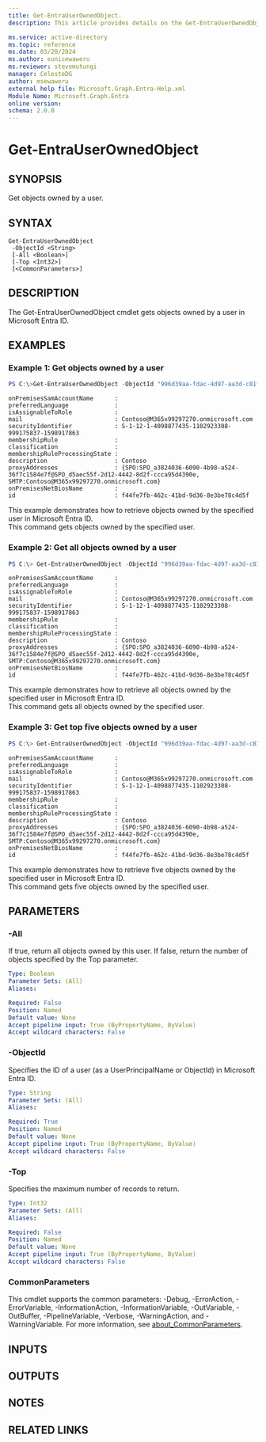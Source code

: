 ```yaml
---
title: Get-EntraUserOwnedObject.
description: This article provides details on the Get-EntraUserOwnedObject command.

ms.service: active-directory
ms.topic: reference
ms.date: 03/20/2024
ms.author: eunicewaweru
ms.reviewer: stevemutungi
manager: CelesteDG
author: msewaweru
external help file: Microsoft.Graph.Entra-Help.xml
Module Name: Microsoft.Graph.Entra
online version:
schema: 2.0.0
---
```


# Get-EntraUserOwnedObject

## SYNOPSIS
Get objects owned by a user.

## SYNTAX

```
Get-EntraUserOwnedObject 
 -ObjectId <String> 
 [-All <Boolean>] 
 [-Top <Int32>] 
 [<CommonParameters>]
```

## DESCRIPTION
The Get-EntraUserOwnedObject cmdlet gets objects owned by a user in Microsoft Entra ID.

## EXAMPLES

### Example 1: Get objects owned by a user
```powershell
PS C:\>Get-EntraUserOwnedObject -ObjectId "996d39aa-fdac-4d97-aa3d-c81fb47362ac"
```
```output
onPremisesSamAccountName      :
preferredLanguage             :
isAssignableToRole            :
mail                          : Contoso@M365x99297270.onmicrosoft.com
securityIdentifier            : S-1-12-1-4098877435-1102923308-999175837-1598917863
membershipRule                :
classification                :
membershipRuleProcessingState :
description                   : Contoso
proxyAddresses                : {SPO:SPO_a3824036-6090-4b98-a524-36f7c1584e7f@SPO_d5aec55f-2d12-4442-8d2f-ccca95d4390e, SMTP:Contoso@M365x99297270.onmicrosoft.com}
onPremisesNetBiosName         :
id                            : f44fe7fb-462c-41bd-9d36-8e3be78c4d5f
```

This example demonstrates how to retrieve objects owned by the specified user in Microsoft Entra ID.  
This command gets objects owned by the specified user.

### Example 2: Get all objects owned by a user
```powershell
PS C:\> Get-EntraUserOwnedObject -ObjectId "996d39aa-fdac-4d97-aa3d-c81fb47362ac" -All $true
```
```output
onPremisesSamAccountName      :
preferredLanguage             :
isAssignableToRole            :
mail                          : Contoso@M365x99297270.onmicrosoft.com
securityIdentifier            : S-1-12-1-4098877435-1102923308-999175837-1598917863
membershipRule                :
classification                :
membershipRuleProcessingState :
description                   : Contoso
proxyAddresses                : {SPO:SPO_a3824036-6090-4b98-a524-36f7c1584e7f@SPO_d5aec55f-2d12-4442-8d2f-ccca95d4390e, SMTP:Contoso@M365x99297270.onmicrosoft.com}
onPremisesNetBiosName         :
id                            : f44fe7fb-462c-41bd-9d36-8e3be78c4d5f
```

This example demonstrates how to retrieve all objects owned by the specified user in Microsoft Entra ID.  
This command gets all objects owned by the specified user.

### Example 3: Get top five objects owned by a user
```powershell
PS C:\> Get-EntraUserOwnedObject -ObjectId "996d39aa-fdac-4d97-aa3d-c81fb47362ac" -Top 5
```
```output
onPremisesSamAccountName      :
preferredLanguage             :
isAssignableToRole            :
mail                          : Contoso@M365x99297270.onmicrosoft.com
securityIdentifier            : S-1-12-1-4098877435-1102923308-999175837-1598917863
membershipRule                :
classification                :
membershipRuleProcessingState :
description                   : Contoso
proxyAddresses                : {SPO:SPO_a3824036-6090-4b98-a524-36f7c1584e7f@SPO_d5aec55f-2d12-4442-8d2f-ccca95d4390e, SMTP:Contoso@M365x99297270.onmicrosoft.com}
onPremisesNetBiosName         :
id                            : f44fe7fb-462c-41bd-9d36-8e3be78c4d5f
```

This example demonstrates how to retrieve five objects owned by the specified user in Microsoft Entra ID.  
This command gets five objects owned by the specified user.

## PARAMETERS

### -All
If true, return all objects owned by this user.
If false, return the number of objects specified by the Top parameter.

```yaml
Type: Boolean
Parameter Sets: (All)
Aliases:

Required: False
Position: Named
Default value: None
Accept pipeline input: True (ByPropertyName, ByValue)
Accept wildcard characters: False
```

### -ObjectId
Specifies the ID of a user (as a UserPrincipalName or ObjectId) in Microsoft Entra ID.

```yaml
Type: String
Parameter Sets: (All)
Aliases:

Required: True
Position: Named
Default value: None
Accept pipeline input: True (ByPropertyName, ByValue)
Accept wildcard characters: False
```

### -Top
Specifies the maximum number of records to return.

```yaml
Type: Int32
Parameter Sets: (All)
Aliases:

Required: False
Position: Named
Default value: None
Accept pipeline input: True (ByPropertyName, ByValue)
Accept wildcard characters: False
```

### CommonParameters
This cmdlet supports the common parameters: -Debug, -ErrorAction, -ErrorVariable, -InformationAction, -InformationVariable, -OutVariable, -OutBuffer, -PipelineVariable, -Verbose, -WarningAction, and -WarningVariable. For more information, see [about_CommonParameters](http://go.microsoft.com/fwlink/?LinkID=113216).

## INPUTS

## OUTPUTS

## NOTES

## RELATED LINKS
